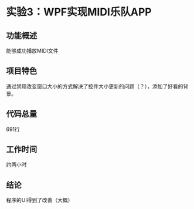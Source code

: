 # 实验3：WPF实现MIDI乐队APP
## 功能概述
能够成功播放MIDI文件
## 项目特色
通过禁用改变窗口大小的方式解决了控件大小更新的问题（？），添加了好看的背景。
## 代码总量
691行
## 工作时间
约两小时
## 结论
程序的UI得到了改善（大概）
